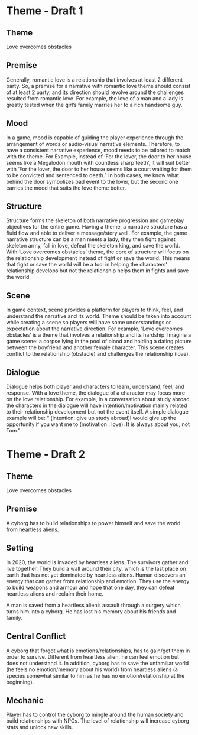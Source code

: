 # Theme - Draft 1

## Theme

Love overcomes obstacles

## Premise

Generally, romantic love is a relationship that involves at least 2 different party. So, a premise for a narrative with romantic love theme should consist of at least 2 party, and its direction should revolve around the challenges resulted from romantic love. For example, the love of a man and a lady is greatly tested when the girl’s family marries her to a rich handsome guy.

## Mood

In a game, mood is capable of guiding the player experience through the arrangement of words or audio-visual narrative elements. Therefore, to have a consistent narrative experience, mood needs to be tailored to match with the theme. For Example, instead of ‘For the lover, the door to her house seems like a Megalodon mouth with countless sharp teeth’, it will suit better with ‘For the lover, the door to her house seems like a court waiting for them to be convicted and sentenced to death.’. In both cases, we know what behind the door symbolizes bad event to the lover, but the second one carries the mood that suits the love theme better.

## Structure

Structure forms the skeleton of both narrative progression and gameplay objectives for the entire game. Having a theme, a narrative structure has a fluid flow and able to deliver a message/story well. For example, the game narrative structure can be a man meets a lady, they then fight against skeleton army, fall in love, defeat the skeleton king, and save the world. With ‘Love overcomes obstacles’ theme, the core of structure will focus on the relationship development instead of fight or save the world. This means that fight or save the world will be a tool in helping the characters’ relationship develops but not the relationship helps them in fights and save the world.

## Scene

In game context, scene provides a platform for players to think, feel, and understand the narrative and its world. Theme should be taken into account while creating a scene so players will have some understandings or expectation about the narrative direction. For example, ‘Love overcomes obstacles’ is a theme that involves a relationship and its hardship. Imagine a game scene: a corpse lying in the pool of blood and holding a dating picture between the boyfriend and another female character. This scene creates conflict to the relationship (obstacle) and challenges the relationship (love).

## Dialogue

Dialogue helps both player and characters to learn, understand, feel, and response. With a love theme, the dialogue of a character may focus more on the love relationship. For example, in a conversation about study abroad, the characters in the dialogue will have intention/motivation mainly related to their relationship development but not the event itself. A simple dialogue example will be: “ (intention: give up study abroad)I would give up the opportunity if you want me to (motivation : love). It is always about you, not Tom.”
# Theme - Draft 2

## Theme

Love overcomes obstacles

## Premise

A cyborg has to build relationships to power himself and save the world from heartless aliens.

## Setting

In 2020, the world is invaded by heartless aliens. The survivors gather and live together. They build a wall around their city, which is the last place on earth that has not yet dominated by heartless aliens. Human discovers an energy that can gather from relationship and emotion. They use the energy to build weapons and armour and hope that one day, they can defeat heartless aliens and reclaim their home.

A man is saved from a heartless alien’s assault through a surgery which turns him into a cyborg. He has lost his memory about his friends and family.

## Central Conflict

A cyborg that forgot what is emotions/relationships, has to gain/get them in order to survive. Different from heartless alien, he can feel emotion but does not understand it. In addition, cyborg has to save the unfamiliar world (he feels no emotion/memory about his world) from heartless aliens (a species somewhat similar to him as he has no emotion/relationship at the beginning).

## Mechanic

Player has to control the cyborg to mingle around the human society and build relationships with NPCs. The level of relationship will increase cyborg stats and unlock new skills.
